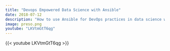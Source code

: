 ```yaml
---
title: "Devops Empowered Data Science with Ansible"
date: 2018-07-12
description: "How to use Ansible for DevOps practices in data science workflows."
image: preso.png
youtube: "LKVtmGtT6qg"
---
```


{{< youtube LKVtmGtT6qg >}}